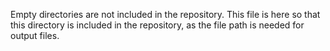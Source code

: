 Empty directories are not included in the repository. This file is here so that this directory is included in the repository, as the file path is needed for output files. 